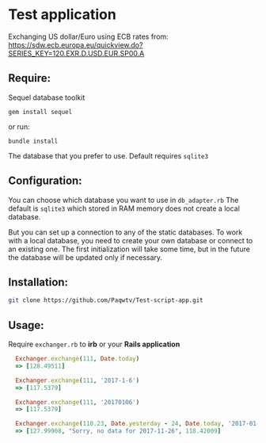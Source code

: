 # Test application
Exchanging US dollar/Euro using ECB rates from:
https://sdw.ecb.europa.eu/quickview.do?SERIES_KEY=120.EXR.D.USD.EUR.SP00.A

## Require:


Sequel database toolkit

    gem install sequel

  or run:

    bundle install

The database that you prefer to use.
Default requires `sqlite3`

## Configuration:

You can choose which database you want to use in `db_adapter.rb`
The default is `sqlite3` which stored in RAM memory does not create a local database.


But you can set up a connection to any of the static databases.
To work with a local database, you need to create your own database or connect to an existing one.
The first initialization will take some time, but in the future the database will be updated only if necessary.

## Installation:

```bash
git clone https://github.com/Paqwtv/Test-script-app.git
```

## Usage:

Require `exchanger.rb` to **irb** or your **Rails application**

```ruby
  Exchanger.exchange(111, Date.today)
  => [128.49511]

  Exchanger.exchange(111, '2017-1-6') 
  => [117.5379]

  Exchanger.exchange(111, '20170106')
  => [117.5379]

  Exchanger.exchange(110.23, Date.yesterday - 24, Date.today, '2017-01-25')
  => [127.99908, "Sorry, no data for 2017-11-26", 118.42009]
```
